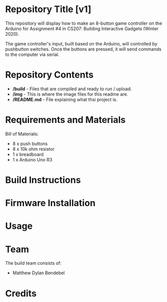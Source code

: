 # Repository Title [v1]

This repository will display how to make an 8-button game controller on the Arduino for Assignment #4 in CS207: Building Interactive Gadgets (Winter 2020).

The game controller's input, built based on the Arduino, will controlled by pushbutton switches. Once the buttons are pressed, it will send commands to the computer via serial.


Repository Contents
============
* **/build** - Files that are compiled and ready to run / upload.
* **/img** - This is where the image files for this readme are.
* **/README.md** - File explaining what thsi project is.


Requirements and Materials
============
Bill of Materials:
* 8 x push buttons
* 8 x 10k ohm resistor
* 1 x breadboard
* 1 x Arduino Uno R3


Build Instructions
==================



Firmware Installation
=====================


Usage
=====




Team
=====
The build team consists of: 
* Matthew Dylan Bendebel 


Credits
=======
